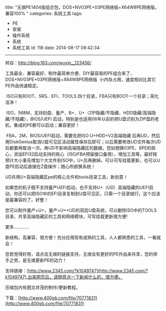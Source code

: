 title: "无垠PE1404版组合包，DOS+NV03PE+03PE网络版+X64W8PE网络版，兼容100% "
categories: 系统工具
tags:
  - PE
  - 安装
  - 操作系统
  - 系统
  - 系统工具
id: 118
date: 2014-08-17 09:42:34
---

转自：http://blog.163.com/wuyin__123456/

工具最全、兼容最好、制作最简单方便、DIY最容易的PE组合来了，DOS+NV03PE+03PE网络版+X64W8PE网络版  小内存占用，速度相对比其它PE作品快速稳定。

 ISO只有BOOT、SRS、EFI、TOOLS 四个目录，FBA只有BOOT一个目录；简化洁净！

 ISO，568M，支持刻盘、量产、B+、U+（ZIP隐藏/不隐藏、HDD隐藏/高端隐藏/不隐藏），BIOS/UEFI 启动，特别是也适用06年以前的把U盘识别为ZIP盘的老机，集成的PE都可以启动；兼容更好！

 FBA，2M，BIOS/UEFI启动，需要先把ISO U+HDD+V2高端隐藏 后再UD，然后用DiskGenius取消U盘可见区活动属性保存后即可；以后需要修改UD文件每次UD后都要再取消一次。再UD不影响高端隐藏区的数据，您如想换03PE、8PE的核心，添加EFI32启动支持的核心（ISO/FBA预留接口备用），增加工具等，最好按预计大小事先增加个大文件到ISO中，U+后再删掉。可以可写挂载更新，也可以U盘PE启动后直接在Z盘操作；随心所欲换系统！

UD共用U+高端隐藏区pe的核心文件和tools目录工具，新创意！

如果您的机子既不支持量产UEFI启动，也不支持U+（UD）高端隐藏的UEFI启动，你还可以把ISO中的EFI目录复制到U盘可见区，只需一个目录就行，这个应该是最兼容的了。好整！

您可以制作量产+U+，量产+U++UD的双启U盘系统，可以删除ISO中的TOOLS目录，共享高端隐藏区的工具和网络模块，可写挂载更新很方便!

更多............

新结构，高兼容，很方便！充分应用现有成熟的工具，人人都熟悉的工具，一看就会！

您若觉得好用，请点击无垠的链接支持，无垠会有更好的PE作品来共享，您的举手之劳，是无垠更新PE的动力！

支持链接：[http://www.2345.com/?k1049747](http://www.2345.com/?k1049747) 出来网页后，请随意点一下新闻什么的，很方便。

压缩包内有图文并茂的制作/更新教程。

下载：[http://www.400gb.com/file/70771831](http://www.400gb.com/file/70771831)
